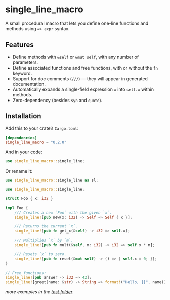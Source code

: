 # single_line_macro

A small procedural macro that lets you define one-line functions and methods using `=> expr` syntax.

## Features

- Define methods with `&self` or `&mut self`, with any number of parameters.
- Define associated functions and free functions, with or without the `fn` keyword.
- Support for doc comments (`///`) — they will appear in generated documentation.
- Automatically expands a single-field expression `x` into `self.x` within methods.
- Zero-dependency (besides `syn` and `quote`).

## Installation

Add this to your crate’s `Cargo.toml`:

```toml
[dependencies]
single_line_macro = "0.2.0"
```

And in your code:
```rust
use single_line_macro::single_line;
```

Or rename it:

```rust
use single_line_macro::single_line as sl;
```

```rust
use single_line_macro::single_line;

struct Foo { x: i32 }

impl Foo {
    /// Creates a new `Foo` with the given `x`.
    single_line![pub new(x: i32) -> Self => Self { x }];

    /// Returns the current `x`.
    single_line![pub fn get_x(&self) -> i32 => self.x];

    /// Multiplies `x` by `m`.
    single_line![pub fn mult(&self, m: i32) -> i32 => self.x * m];

    /// Resets `x` to zero.
    single_line![pub fn reset(&mut self) -> () => { self.x = 0; }];
}

// Free functions:
single_line![pub answer -> i32 => 42];
single_line![greet(name: &str) -> String => format!("Hello, {}", name)];
```

*more examples in the [test folder](https://github.com/philou404/single_line_macro/blob/master/tests/single_line_tests.rs)*